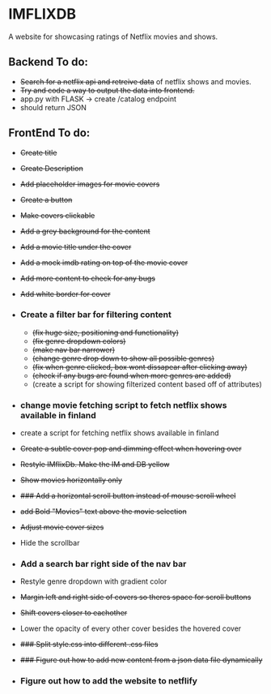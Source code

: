 # IMFLIXDB
A website for showcasing ratings of Netflix movies and shows.

## Backend To do:
- ~~Search for a netflix api and retreive data~~ of netflix shows and movies.
- ~~Try and code a way to output the data into frontend.~~
- app.py with FLASK -> create /catalog endpoint
- should return JSON   

## FrontEnd To do:
- ~~Create title~~
- ~~Create Description~~
- ~~Add placeholder images for movie covers~~
- ~~Create a button~~
- ~~Make covers clickable~~
- ~~Add a grey background for the content~~
- ~~Add a movie title under the cover~~
- ~~Add a mock imdb rating on top of the movie cover~~
- ~~Add more content to check for any bugs~~
- ~~Add white border for cover~~
- ### Create a filter bar for filtering content 
    - ~~(fix huge size, positioning and functionality)~~
    - ~~(fix genre dropdown colors)~~
    - ~~(make nav bar narrower)~~
    - ~~(change genre drop down to show all possible genres)~~
    - ~~(fix when genre clicked, box wont dissapear after clicking away)~~
    - ~~(check if any bugs are found when more genres are added)~~
    - (create a script for showing filterized content based off of attributes)

- ### change movie fetching script to fetch netflix shows available in finland
- create a script for fetching netflix shows available in finland
- ~~Create a subtle cover pop and dimming effect when hovering over~~
- ~~Restyle IMflixDb. Make the IM and DB yellow~~
- ~~Show movies horizontally only~~
- ~~### Add a horizontal scroll button instead of mouse scroll wheel~~
- ~~add Bold "Movies" text above the movie selection~~
- ~~Adjust movie cover sizes~~
- Hide the scrollbar
- ### Add a search bar right side of the nav bar
- Restyle genre dropdown with gradient color
- ~~Margin left and right side of covers so theres space for scroll buttons~~
- ~~Shift covers closer to eachother~~
- Lower the opacity of every other cover besides the hovered cover

- ~~### Split style.css into different .css files~~

- ~~### Figure out how to add new content from a json data file dynamically~~

- ### Figure out how to add the website to netflify
